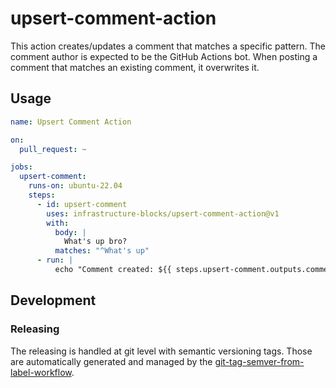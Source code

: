 # upsert-comment-action

This action creates/updates a comment that matches a specific pattern. The comment author is expected to be
the GitHub Actions bot. When posting a comment that matches an existing comment, it overwrites it.

## Usage

```yaml
name: Upsert Comment Action

on:
  pull_request: ~

jobs:
  upsert-comment:
    runs-on: ubuntu-22.04
    steps:
      - id: upsert-comment
        uses: infrastructure-blocks/upsert-comment-action@v1
        with:
          body: |
            What's up bro?
          matches: "^What's up"
      - run: |
          echo "Comment created: ${{ steps.upsert-comment.outputs.comment-id }}"
```

## Development

### Releasing

The releasing is handled at git level with semantic versioning tags. Those are automatically generated and managed
by the [git-tag-semver-from-label-workflow](https://github.com/infrastructure-blocks/git-tag-semver-from-label-workflow).
